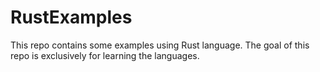 # RustExamples

This repo contains some examples using Rust language. The goal of this repo is exclusively for learning the languages.
